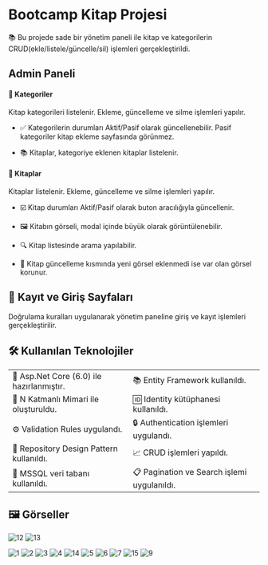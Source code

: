 # Bootcamp Kitap Projesi

📚 Bu projede sade bir yönetim paneli ile kitap ve kategorilerin CRUD(ekle/listele/güncelle/sil) işlemleri gerçekleştirildi.

## Admin Paneli

#### 📂 Kategoriler

Kitap kategorileri listelenir. Ekleme, güncelleme ve silme işlemleri yapılır. 

* ✅ Kategorilerin durumları Aktif/Pasif olarak güncellenebilir. Pasif kategoriler kitap ekleme sayfasında görünmez.

* 📚 Kitaplar, kategoriye eklenen kitaplar listelenir.

#### 📖 Kitaplar

Kitaplar listelenir. Ekleme, güncelleme ve silme işlemleri yapılır. 

* ☑️  Kitap durumları Aktif/Pasif olarak buton aracılığıyla güncellenir.

* 🖼️ Kitabın görseli, modal içinde büyük olarak görüntülenebilir.

* 🔍 Kitap listesinde arama yapılabilir.

* 🔄 Kitap güncelleme kısmında yeni görsel eklenmedi ise var olan görsel korunur.

## 📝 Kayıt ve Giriş Sayfaları

Doğrulama kuralları uygulanarak yönetim paneline giriş ve kayıt işlemleri gerçekleştirilir.

## 🛠️ Kullanılan Teknolojiler

<table>
  <tr>
    <td>🎉 Asp.Net Core (6.0) ile hazırlanmıştır.</td>
    <td>📚 Entity Framework kullanıldı.</td>
  </tr>
  <tr>
    <td>🏢 N Katmanlı Mimari ile oluşturuldu.</td>
    <td>🆔  Identity kütüphanesi kullanıldı.</td>
  </tr>
  <tr>
    <td>⚙️ Validation Rules uygulandı.</td>
    <td>🔒 Authentication işlemleri uygulandı.</td>
  </tr>
  <tr>
    <td>📘 Repository Design Pattern kullanıldı.</td>
    <td>📈 CRUD işlemleri yapıldı.</td>
  </tr>
  <tr>
    <td>💾 MSSQL veri tabanı kullanıldı.</td>
    <td>📋 Pagination ve Search işlemi uygulanıldı.</td>
  </tr>
</table>

## 🖼️ Görseller
![12](https://github.com/user-attachments/assets/4d3bbeec-b70e-4d78-81aa-37f4b31077f7)
![13](https://github.com/user-attachments/assets/4890a0fd-8569-4a39-9682-2d308b4ee1f0)

![1](https://github.com/user-attachments/assets/09fd8883-c468-4031-bd5f-e2d5ef148a03)
![2](https://github.com/user-attachments/assets/ec732ac2-dda7-4f3b-b3f6-62e87094e1d4)
![3](https://github.com/user-attachments/assets/a4a34d3b-2dd8-44a7-9c49-aea21ac3d1f7)
![4](https://github.com/user-attachments/assets/07c7447f-c927-4f48-b0f0-a8137aad454b)
![14](https://github.com/user-attachments/assets/b724b623-89ef-459f-8d5a-795a16183e77)
![5](https://github.com/user-attachments/assets/c3c33c98-c0e1-4877-a855-e9f92d388b93)
![6](https://github.com/user-attachments/assets/08b31ca1-3890-437a-8934-3ba517bb249c)
![7](https://github.com/user-attachments/assets/f9303f2c-7f6b-4a67-911a-5f728fe66b5c)
![15](https://github.com/user-attachments/assets/e1137a74-0f67-4dc6-978f-512ca5674cd8)
![9](https://github.com/user-attachments/assets/b55feca3-3088-408d-9379-b932cd6aa58b)


